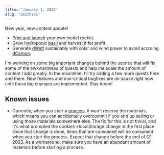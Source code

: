 ```yaml
---
title: "January 1, 2023"
slug: "20230101"
---
```


New year, new content update!

- [Print and launch](/quests/play/1) your own model rocket.
- Grow hydroponic [basil](/quests/play/2) and harvest it for profit.
- Generate [dWatt](/inventory/item/22) sustainably with solar and wind power to avoid accruing [dCarbon](/docs/dCarbon).

I'm working on some [big important changes](https://github.com/democratizedspace/dspace/pull/19) behind the scenes that will fix some of the awkwardness of quests and help me scale the amount of content I add greatly. In the meantime, I'll try adding a few more quests here and there. New features and non-critical bugfixes are on pause right now until those big changes are implemented. Stay tuned!

## Known issues

- Currently, when you start a [process](/docs/processes), it won't reserve the materials, which means you can accidentally overcommit if you end up selling or using those materials somewhere else. The fix for this is not trivial, and it's what prompted the cookies->localStorage change in the first place. Once that change is done, items that are consumed will be consumed when you start the process. Expect that change before the end of Q1 2023. As a workaround, make sure you have an abundant amount of materials before starting a process.